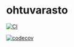 # ohtuvarasto

[![CI](https://github.com/MarkusSKoo/ohtuvarasto/actions/workflows/main.yml/badge.svg)](https://github.com/MarkusSKoo/ohtuvarasto/actions/)

[![codecov](https://codecov.io/github/MarkusSKoo/ohtuvarasto/graph/badge.svg?token=MQH7SBV0DD)](https://codecov.io/github/MarkusSKoo/ohtuvarasto)
